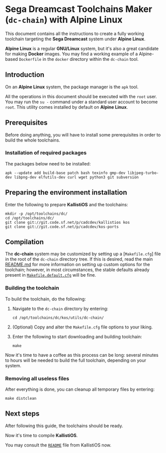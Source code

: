 # Sega Dreamcast Toolchains Maker (`dc-chain`) with Alpine Linux #

This document contains all the instructions to create a fully working
toolchain targeting the **Sega Dreamcast** system under **Alpine Linux**.

**Alpine Linux** is a regular **GNU/Linux** system, but it's also a great
candidate for making **Docker** images. You may find a working example of a
Alpine-based `Dockerfile` in the `docker` directory within the `dc-chain` tool.

## Introduction ##

On an **Alpine Linux** system, the package manager is the `apk` tool.

All the operations in this document should be executed with the `root` user. 
You may run the `su -` command under a standard user account to become `root`. 
This utility comes installed by default on **Alpine Linux**.

## Prerequisites ##

Before doing anything, you will have to install some prerequisites in order to
build the whole toolchains.

### Installation of required packages ###

The packages below need to be installed:
```
apk --update add build-base patch bash texinfo gmp-dev libjpeg-turbo-dev libpng-dev elfutils-dev curl wget python3 git subversion
```	

## Preparing the environment installation ##

Enter the following to prepare **KallistiOS** and the toolchains:
```
mkdir -p /opt/toolchains/dc/
cd /opt/toolchains/dc/
git clone git://git.code.sf.net/p/cadcdev/kallistios kos
git clone git://git.code.sf.net/p/cadcdev/kos-ports
```

## Compilation ##

The **dc-chain** system may be customized by setting up a
[`Makefile.cfg`] file in the root of the `dc-chain` directory tree. If this is
desired, read the main [README.md](../README.md) for more information on
setting up custom options for the toolchain; however, in most circumstances,
the stable defaults already present in
[`Makefile.default.cfg`](../Makefile.default.cfg) will be fine.

### Building the toolchain ###

To build the toolchain, do the following:

1. Navigate to the `dc-chain` directory by entering:
	```
	cd /opt/toolchains/dc/kos/utils/dc-chain/
	```

2. (Optional) Copy and alter the `Makefile.cfg` file options to your liking.

3. Enter the following to start downloading and building toolchain:
	```
	make
	```

Now it's time to have a coffee as this process can be long: several minutes to
hours will be needed to build the full toolchain, depending on your system.

### Removing all useless files ###

After everything is done, you can cleanup all temporary files by entering:
```
make distclean
```

## Next steps ##

After following this guide, the toolchains should be ready.

Now it's time to compile **KallistiOS**.

You may consult the [`README`](../../../doc/README.md) file from KallistiOS now.
